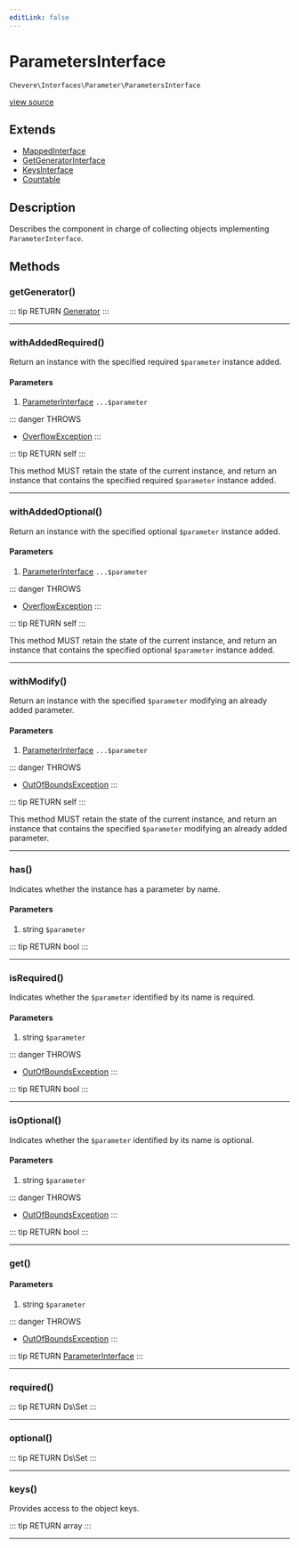```yaml
---
editLink: false
---
```


# ParametersInterface

`Chevere\Interfaces\Parameter\ParametersInterface`

[view source](https://github.com/chevere/chevere/blob/master/src/Chevere/Interfaces/Parameter/ParametersInterface.php)

## Extends

- [MappedInterface](../DataStructure/MappedInterface.md)
- [GetGeneratorInterface](../DataStructure/GetGeneratorInterface.md)
- [KeysInterface](../DataStructure/KeysInterface.md)
- [Countable](https://www.php.net/manual/class.countable)

## Description

Describes the component in charge of collecting objects implementing `ParameterInterface`.

## Methods

### getGenerator()

::: tip RETURN
[Generator](https://www.php.net/manual/class.generator)
:::

---

### withAddedRequired()

Return an instance with the specified required `$parameter` instance added.

#### Parameters

1. [ParameterInterface](./ParameterInterface.md) `...$parameter`

::: danger THROWS
- [OverflowException](../../Exceptions/Core/OverflowException.md) 
:::

::: tip RETURN
self
:::

This method MUST retain the state of the current instance, and return
an instance that contains the specified required `$parameter` instance added.

---

### withAddedOptional()

Return an instance with the specified optional `$parameter` instance added.

#### Parameters

1. [ParameterInterface](./ParameterInterface.md) `...$parameter`

::: danger THROWS
- [OverflowException](../../Exceptions/Core/OverflowException.md) 
:::

::: tip RETURN
self
:::

This method MUST retain the state of the current instance, and return
an instance that contains the specified optional `$parameter` instance added.

---

### withModify()

Return an instance with the specified `$parameter` modifying an already added parameter.

#### Parameters

1. [ParameterInterface](./ParameterInterface.md) `...$parameter`

::: danger THROWS
- [OutOfBoundsException](../../Exceptions/Core/OutOfBoundsException.md) 
:::

::: tip RETURN
self
:::

This method MUST retain the state of the current instance, and return
an instance that contains the specified `$parameter` modifying an already added parameter.

---

### has()

Indicates whether the instance has a parameter by name.

#### Parameters

1. string `$parameter`

::: tip RETURN
bool
:::

---

### isRequired()

Indicates whether the `$parameter` identified by its name is required.

#### Parameters

1. string `$parameter`

::: danger THROWS
- [OutOfBoundsException](../../Exceptions/Core/OutOfBoundsException.md) 
:::

::: tip RETURN
bool
:::

---

### isOptional()

Indicates whether the `$parameter` identified by its name is optional.

#### Parameters

1. string `$parameter`

::: danger THROWS
- [OutOfBoundsException](../../Exceptions/Core/OutOfBoundsException.md) 
:::

::: tip RETURN
bool
:::

---

### get()

#### Parameters

1. string `$parameter`

::: danger THROWS
- [OutOfBoundsException](../../Exceptions/Core/OutOfBoundsException.md) 
:::

::: tip RETURN
[ParameterInterface](./ParameterInterface.md)
:::

---

### required()

::: tip RETURN
Ds\Set
:::

---

### optional()

::: tip RETURN
Ds\Set
:::

---

### keys()

Provides access to the object keys.

::: tip RETURN
array
:::

---
